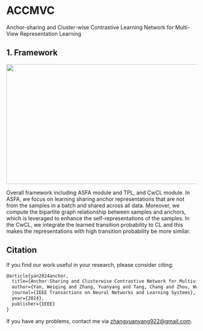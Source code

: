# ACCMVC
Anchor-sharing and Cluster-wise Contrastive Learning Network for Multi-View Representation Learning
## 1. Framework

<img src=""  width="897" height="317" />

Overall framework including ASFA module and TPL, and CwCL module. In ASFA, we focus on learning sharing anchor representations that are not
from the samples in a batch and shared across all data. Moreover, we compute the bipartite graph relationship between samples and anchors, which is leveraged
to enhance the self-representations of the samples. In the CwCL, we integrate the learned transition probability to CL and this makes the representations with
high transition probability be more similar.
## Citation

If you find our work useful in your research, please consider citing:

```latex
@article{yan2024anchor,
  title={Anchor-Sharing and Clusterwise Contrastive Network for Multiview Representation Learning},
  author={Yan, Weiqing and Zhang, Yuanyang and Tang, Chang and Zhou, Wujie and Lin, Weisi},
  journal={IEEE Transactions on Neural Networks and Learning Systems},
  year={2024},
  publisher={IEEE}
}
```

If you have any problems, contact me via zhangyuanyang922@gmail.com.
